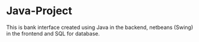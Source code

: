 # Java-Project

This is bank interface created using Java in the backend, netbeans (Swing) in the frontend and SQL for database.
